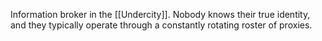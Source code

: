 Information broker in the [[Undercity]]. Nobody knows their true identity, and they typically operate through a constantly rotating roster of proxies.